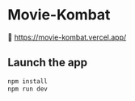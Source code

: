 # Movie-Kombat
🔗 https://movie-kombat.vercel.app/

## Launch the app

```sh
npm install
npm run dev
```